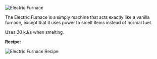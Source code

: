 ![Electric Furnace](http://i.imgur.com/1fhsbIX.png?1)

The Electric Furnace is a simply machine that acts exactly like a vanilla furnace, except that it uses power to smelt items instead of normal fuel.

Uses 20 kJ/s when smelting.

**Recipe:**

![Electric Furnace Recipe](http://i.imgur.com/hpLfJQK.png?1)